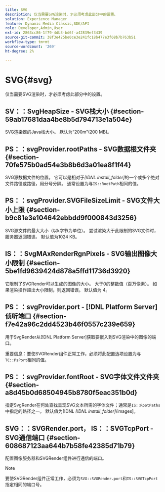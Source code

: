 ```yaml
---
title: SVG
description: 仅当需要SVG渲染时，才必须考虑此部分中的设置。
solution: Experience Manager
feature: Dynamic Media Classic,SDK/API
role: Developer,Admin,User
exl-id: 2863cc86-1f79-4db3-bd6f-a42839ef3439
source-git-commit: 38f3e425be0ce3e241fc18b477e3f68b7b763b51
workflow-type: tm+mt
source-wordcount: '269'
ht-degree: 2%

---
```


# SVG{#svg}

仅当需要SVG渲染时，才必须考虑此部分中的设置。

## SV：：SvgHeapSize - SVG栈大小 {#section-59ab17681daa4be8b5d794713e1a504e}

SVG渲染器的Java栈大小。 默认为“200m”(200 MB)。

## PS：：svgProvider.rootPaths - SVG数据根文件夹 {#section-70fe575b0ad54e3b8b6d3a01ea8f1f44}

SVG源数据文件的位置。 它可以是相对于&#x200B;*[!DNL install_folder]*&#x200B;的一个或多个绝对文件路径或路径，用分号分隔。 通常设置为与`IS::RootPath`相同的值。

## PS：：svgProvider.SVGFileSizeLimit - SVG文件大小上限 {#section-b9c81e3e104642ebbdd9f000843d3256}

SVG源文件的最大大小（以k字节为单位）。 尝试渲染大于此限制的SVG文件时，服务器返回错误。 默认值为1024 KB。

## IS：：SvgMAxRenderRgnPixels - SVG输出图像大小限制 {#section-5be1fd9639424d878a5ffd11736d3920}

它限制了SVGRender可以生成的图像的大小。 大于0的整数值（百万像素）。 如果渲染操作超出大小限制，则返回错误。 默认值为 4。

## PS：：svgProvider.port - [!DNL Platform Server]侦听端口 {#section-f7e42a96c2dd4523b46f0557c239e659}

用于SvgRender从[!DNL Platform Server]获取要嵌入到SVG渲染中的图像的端口。

重要信息：要使SVGRender组件正常工作，必须将此配置选项设置为与`TC::PsPort`相同的值。

## PS：：svgProvider.fontRoot - SVG字体文件文件夹 {#section-a8d45b0d68504945b8780f5eac351b0d}

指定SvgRender在何处查找呈现SVG文本所需的字体文件；通常是`IS::RootPaths`中指定的路径之一。 默认值为[!DNL *[!DNL install_folder]*/images]。

## SVG：：SVGRender.port， IS：：SVGTcpPort - SVG通信端口 {#section-608687123aa644b7b58fe42385d71b79}

配置图像服务器和SVGRender组件进行通信的端口。

>[!NOTE]
>
>要使SVGRender组件正常工作，必须为`SVG::SVGRender.port`和`IS::SVGTcpPort`指定相同的端口号。
